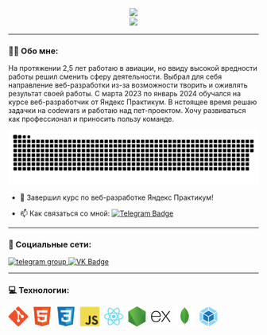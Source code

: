 <div id="header" align="center">

<img src="https://media.giphy.com/media/CrFLL3CnRpw5ddlBMm/giphy.gif?cid=ecf05e47eq8mwvc7lm46494xpezbxtkg1zyyex9qwtbm4twh&ep=v1_gifs_search&rid=giphy.gif&ct=g" width="200"/>

</div>

<div align="center"><img src="https://readme-typing-svg.herokuapp.com?font=Fira+Code&pause=1000&color=000000&background=FFFFFF&center=true&vCenter=true&multiline=true&random=false&width=435&height=60&lines=%D0%9F%D1%80%D0%B8%D0%B2%D0%B5%D1%82%2C+%D0%BC%D0%B5%D0%BD%D1%8F+%D0%B7%D0%BE%D0%B2%D1%83%D1%82+%D0%9D%D0%B8%D0%BA%D0%B8%D1%82%D0%B0!;%D0%AF+%D0%BD%D0%B0%D1%87%D0%B8%D0%BD%D0%B0%D1%8E%D1%89%D0%B8%D0%B9+front-end-%D1%80%D0%B0%D0%B7%D1%80%D0%B0%D0%B1%D0%BE%D1%82%D1%87%D0%B8%D0%BA"/></div>

---

### :man_technologist: Обо мне:

На протяжении 2,5 лет работаю в авиации, но ввиду высокой вредности работы решил сменить сферу деятельности. Выбрал для себя направление веб-разработки из-за возможности творить и оживлять результат своей работы. С марта 2023 по январь 2024 обучался на курсе веб-разработчик от Яндекс Практикум. В нстоящее время решаю задачки на codewars и работаю над пет-проектом. Хочу развиваться как профессионал и приносить пользу команде.

<p align="center">
 <img width="600" src="./Snake.svg" alt="snake"/>
</p>

- :seedling: Завершил курс по веб-разработке Яндекс Практикум!
  
- :mailbox: Как связаться со мной: [![Telegram Badge](https://img.shields.io/badge/-potrivaevnikita-blue?style=flat&logo=Telegram&logoColor=white)](https://t.me/npotrivaev)

---

### 🤝 Социальные сети:

  <div id="badges">
    <a href="https://t.me/npotrivaev" target="_blank">
      <img src="https://cdn-icons-png.flaticon.com/512/2111/2111646.png" width="40" height="40" alt="telegram group" />
    </a>
    <a href="https://vk.com/id138078725" target="_blank">
      <img src="https://cdn-icons-png.flaticon.com/512/145/145813.png" width="40" height="40" alt="VK Badge"/>
    </a>
  </div>

---

### 💻 Технологии:

<div>
  <img src="https://github.com/devicons/devicon/blob/master/icons/git/git-original.svg" title="git" alt="git" width="40" height="40"/>&nbsp
  <img src="https://github.com/devicons/devicon/blob/master/icons/html5/html5-original.svg" title="html5" alt="html5" width="40" height="40"/>&nbsp
  <img src="https://github.com/devicons/devicon/blob/master/icons/css3/css3-original.svg" title="css" alt="css" width="40" height="40"/>&nbsp
  <img src="https://github.com/devicons/devicon/blob/master/icons/javascript/javascript-original.svg" title="javascript" alt="javascript" width="40" height="40"/>&nbsp
  <img src="https://github.com/devicons/devicon/blob/master/icons/react/react-original.svg" title="reactjs" alt="reactjs" width="40" height="40"/>&nbsp
  <img src="https://github.com/devicons/devicon/blob/master/icons/nodejs/nodejs-original.svg" title="nodejs" alt="nodejs" width="40" height="40"/>&nbsp
  <img src="https://github.com/devicons/devicon/blob/master/icons/express/express-original.svg" title="express" alt="express" width="40" height="40"/>&nbsp
  <img src="https://github.com/devicons/devicon/blob/master/icons/mongodb/mongodb-original.svg" title="mongodb" alt="mongodb" width="40" height="40"/>&nbsp
  <img src="https://github.com/devicons/devicon/blob/master/icons/webpack/webpack-original.svg" title="webpack" alt="webpack" width="40" height="40"/>&nbsp;
</div>
